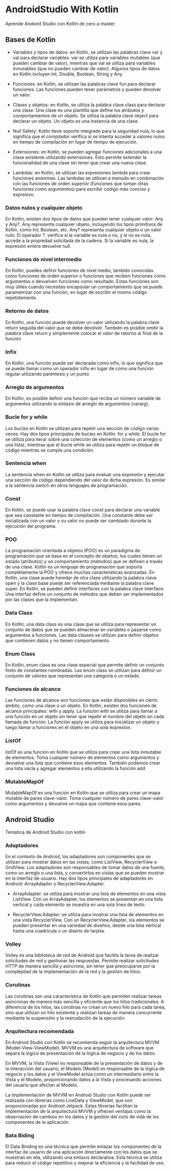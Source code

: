 # AndroidStudio With Kotlin

Aprende Andoird Studio con Kotlin de cero a master

## Bases de Kotlin

- Variables y tipos de datos: en Kotlin, se utilizan las palabras clave var y val para declarar variables. var se utiliza para variables mutables (que pueden cambiar de valor), mientras que val se utiliza para variables inmutables (que no pueden cambiar de valor). Algunos tipos de datos en Kotlin incluyen Int, Double, Boolean, String y Any.

- Funciones: en Kotlin, se utilizan las palabras clave fun para declarar funciones. Las funciones pueden tener parámetros y pueden devolver un valor.

- Clases y objetos: en Kotlin, se utiliza la palabra clave class para declarar una clase. Una clase es una plantilla que define los atributos y comportamientos de un objeto. Se utiliza la palabra clave object para declarar un objeto. Un objeto es una instancia de una clase.

- Null Safety: Kotlin tiene soporte integrado para la seguridad nula, lo que significa que el compilador verifica si se intenta acceder a valores nulos en tiempo de compilación en lugar de tiempo de ejecución.

- Extensiones: en Kotlin, se pueden agregar funciones adicionales a una clase existente utilizando extensiones. Esto permite extender la funcionalidad de una clase sin tener que crear una nueva clase.

- Lambdas: en Kotlin, se utilizan las expresiones lambda para crear funciones anónimas. Las lambdas se utilizan a menudo en combinación con las funciones de orden superior (funciones que toman otras funciones como argumentos) para escribir código más conciso y expresivo.

### Datos nulos y cualquier objeto

En Kotlin, existen dos tipos de datos que pueden tener cualquier valor: Any y Any?. Any representa cualquier objeto, incluyendo los tipos primitivos de Kotlin, como Int, Boolean, etc. Any? representa cualquier objeto o un valor nulo. El operador ?. verifica si la variable es nula o no, y si no es nula, accede a la propiedad solicitada de la cadena. Si la variable es nula, la expresión entera devuelve null.

### Funciones de nivel intermedio

En Kotlin, puedes definir funciones de nivel medio, también conocidas como funciones de orden superior o funciones que reciben funciones como argumentos o devuelven funciones como resultado. Estas funciones son muy útiles cuando necesitas encapsular un comportamiento que se puede parametrizar con una función, en lugar de escribir el mismo código repetidamente.

### Retorno de datos

En Kotlin, una función puede devolver un valor utilizando la palabra clave return seguida del valor que se debe devolver. También es posible omitir la palabra clave return y simplemente colocar el valor de retorno al final de la función

### Infix

En Kotlin, una función puede ser declarada como infix, lo que significa que se puede llamar como un operador infix en lugar de como una función regular utilizando paréntesis y un punto.

### Arreglo de argumentos

En Kotlin, es posible definir una función que reciba un número variable de argumentos utilizando la sintaxis de arreglo de argumentos (vararg).

### Bucle for y while

Los bucles en Kotlin se utilizan para repetir una sección de código varias veces. Hay dos tipos principales de bucles en Kotlin: for y while. El bucle for se utiliza para iterar sobre una colección de elementos (como un arreglo o una lista), mientras que el bucle while se utiliza para repetir un bloque de código mientras se cumpla una condición.

### Sentencia when

La sentencia when en Kotlin se utiliza para evaluar una expresión y ejecutar una sección de código dependiendo del valor de dicha expresión. Es similar a la sentencia switch en otros lenguajes de programación.

### Const

En Kotlin, se puede usar la palabra clave const para declarar una variable que sea constante en tiempo de compilación. Una constante debe ser inicializada con un valor y su valor no puede ser cambiado durante la ejecución del programa.

### POO

La programación orientada a objetos (POO) es un paradigma de programación que se basa en el concepto de objetos, los cuales tienen un estado (atributos) y un comportamiento (métodos) que se definen a través de una clase. Kotlin es un lenguaje de programación que soporta completamente la POO y ofrece muchas características avanzadas. En Kotlin, una clase puede heredar de otra clase utilizando la palabra clave open y la clase base puede ser referenciada mediante la palabra clave super. En Kotlin, se pueden definir interfaces con la palabra clave interface. Una interfaz define un conjunto de métodos que deben ser implementados por las clases que la implementan.

### Data Class

En Kotlin, una data class es una clase que se utiliza para representar un conjunto de datos que se pueden almacenar en variables o pasarse como argumentos a funciones. Las data classes se utilizan para definir objetos que contienen datos y no tienen comportamiento.

### Enum Class

En Kotlin, enum class es una clase especial que permite definir un conjunto finito de constantes nombradas. Las enum class se utilizan para definir un conjunto de valores que representan una categoría o un estado.

### Funciones de alcance

Las funciones de alcance son funciones que están disponibles en cierto ámbito, como una clase o un objeto. En Kotlin, existen dos funciones de alcance principales: with y apply. La función with se utiliza para llamar a una función en un objeto sin tener que repetir el nombre del objeto en cada llamada de función. La función apply se utiliza para inicializar un objeto y luego llamar a funciones en el objeto en una sola expresión.

### ListOf

listOf es una función en Kotlin que se utiliza para crear una lista inmutable de elementos. Toma cualquier número de elementos como argumentos y devuelve una lista que contiene esos elementos. También podemos crear una lista vacía y agregar elementos a ella utilizando la función add

### MutableMapOf

MutableMapOf es una función en Kotlin que se utiliza para crear un mapa mutable de pares clave-valor. Toma cualquier número de pares clave-valor como argumentos y devuelve un mapa que contiene esos pares.

## Android Studio

Tematica de Android Studio con kotlin

### Adaptadores

En el contexto de Android, los adaptadores son componentes que se utilizan para mostrar datos en las vistas, como ListView, RecyclerView o GridView. Los adaptadores son responsables de tomar datos de una fuente, como un arreglo o una lista, y convertirlos en vistas que se pueden mostrar en la interfaz de usuario. Hay dos tipos principales de adaptadores en Android: ArrayAdapter y RecyclerView.Adapter.

- ArrayAdapter: se utiliza para mostrar una lista de elementos en una vista ListView. Con un ArrayAdapter, los elementos se presentan en una lista vertical y cada elemento se muestra en una sola línea de texto.

- RecyclerView.Adapter: se utiliza para mostrar una lista de elementos en una vista RecyclerView. Con un RecyclerView.Adapter, los elementos se pueden presentar en una variedad de diseños, desde una lista vertical hasta una cuadrícula o un diseño de tarjeta.

### Volley

Volley es una biblioteca de red de Android que facilita la tarea de realizar solicitudes de red y gestionar las respuestas. Permite realizar solicitudes HTTP de manera sencilla y asíncrona, sin tener que preocuparse por la complejidad de la implementación de la red y la gestión de hilos.

### Corutinas

Las corutinas son una característica de Kotlin que permiten realizar tareas asíncronas de manera más sencilla y eficiente que los hilos tradicionales. A diferencia de los hilos, las corutinas no crean un nuevo hilo para cada tarea, sino que utilizan un hilo existente y realizan tareas de manera concurrente mediante la suspensión y la reanudación de la ejecución.

### Arquitectura recomendada

En Android Studio con Kotlin se recomienda seguir la arquitectura MVVM (Model-View-ViewModel). MVVM es una arquitectura de software que separa la lógica de presentación de la lógica de negocio y de los datos.

En MVVM, la Vista (View) es responsable de la presentación de datos y de la interacción del usuario, el Modelo (Model) es responsable de la lógica de negocio y los datos y el ViewModel actúa como un intermediario entre la Vista y el Modelo, proporcionando datos a la Vista y procesando acciones del usuario que afectan al Modelo.

La implementación de MVVM en Android Studio con Kotlin puede ser realizada con librerías como LiveData y ViewModel, que son proporcionadas por Android Jetpack. Estas librerías facilitan la implementación de la arquitectura MVVM y ofrecen ventajas como la observación de cambios en los datos y la gestión del ciclo de vida de los componentes de la aplicación.

### Bata Biding

El Data Binding es una técnica que permite enlazar los componentes de la interfaz de usuario de una aplicación directamente con los datos que se muestran en ella, utilizando una sintaxis declarativa. Esta técnica se utiliza para reducir el código repetitivo y mejorar la eficiencia y la facilidad de uso.
